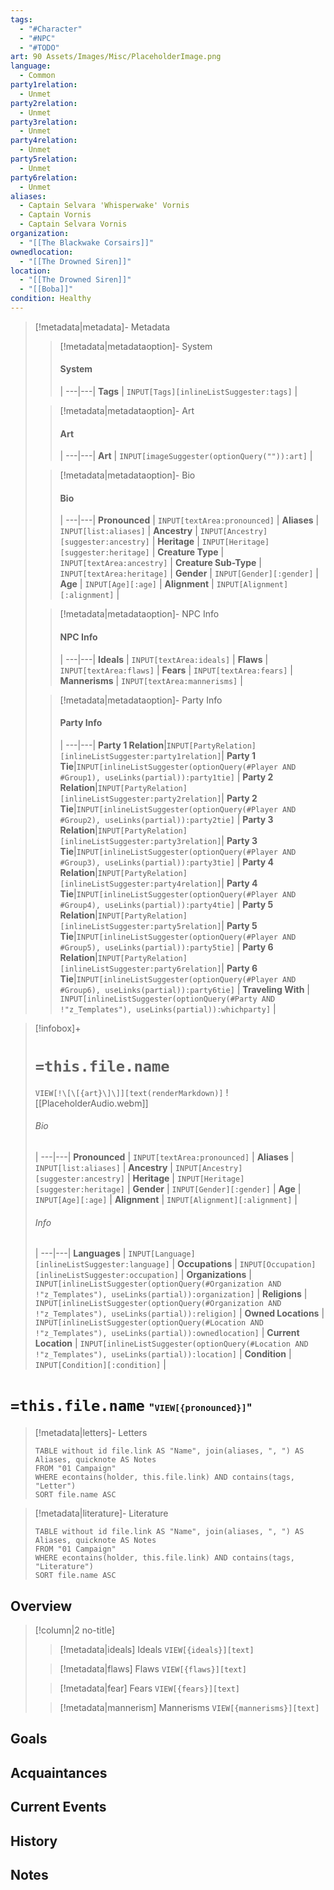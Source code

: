 ```yaml
---
tags:
  - "#Character"
  - "#NPC"
  - "#TODO"
art: 90 Assets/Images/Misc/PlaceholderImage.png
language:
  - Common
party1relation:
  - Unmet
party2relation:
  - Unmet
party3relation:
  - Unmet
party4relation:
  - Unmet
party5relation:
  - Unmet
party6relation:
  - Unmet
aliases:
  - Captain Selvara 'Whisperwake' Vornis
  - Captain Vornis
  - Captain Selvara Vornis
organization:
  - "[[The Blackwake Corsairs]]"
ownedlocation:
  - "[[The Drowned Siren]]"
location:
  - "[[The Drowned Siren]]"
  - "[[Boba]]"
condition: Healthy
---
```


> [!metadata|metadata]- Metadata 
>> [!metadata|metadataoption]- System
>> #### System
>>  |
>> ---|---|
>> **Tags** | `INPUT[Tags][inlineListSuggester:tags]` |
>
>> [!metadata|metadataoption]- Art
>> #### Art
>>  |
>> ---|---|
>> **Art** | `INPUT[imageSuggester(optionQuery("")):art]` |
>
>> [!metadata|metadataoption]- Bio
>> #### Bio
>>  |
>> ---|---|
>> **Pronounced** |  `INPUT[textArea:pronounced]` |
>> **Aliases** | `INPUT[list:aliases]` |
>> **Ancestry** | `INPUT[Ancestry][suggester:ancestry]` |
>> **Heritage** | `INPUT[Heritage][suggester:heritage]` |
>> **Creature Type** | `INPUT[textArea:ancestry]` |
>> **Creature Sub-Type** | `INPUT[textArea:heritage]` |
>> **Gender** | `INPUT[Gender][:gender]` |
>> **Age** | `INPUT[Age][:age]` |
>> **Alignment** | `INPUT[Alignment][:alignment]` |
>
>> [!metadata|metadataoption]- NPC Info
>> #### NPC Info
>>  |
>>---|---|
>> **Ideals** | `INPUT[textArea:ideals]` |
>> **Flaws** | `INPUT[textArea:flaws]` |
>> **Fears** |  `INPUT[textArea:fears]` |
>> **Mannerisms** |  `INPUT[textArea:mannerisms]` |
>
>> [!metadata|metadataoption]- Party Info
>> #### Party Info
>>  |
>> ---|---|
>> **Party 1 Relation**|`INPUT[PartyRelation][inlineListSuggester:party1relation]`|
>> **Party 1 Tie**|`INPUT[inlineListSuggester(optionQuery(#Player AND #Group1), useLinks(partial)):party1tie]` |
>> **Party 2 Relation**|`INPUT[PartyRelation][inlineListSuggester:party2relation]`|
>> **Party 2 Tie**|`INPUT[inlineListSuggester(optionQuery(#Player AND #Group2), useLinks(partial)):party2tie]` |
>> **Party 3 Relation**|`INPUT[PartyRelation][inlineListSuggester:party3relation]`|
>> **Party 3 Tie**|`INPUT[inlineListSuggester(optionQuery(#Player AND #Group3), useLinks(partial)):party3tie]` |
>> **Party 4 Relation**|`INPUT[PartyRelation][inlineListSuggester:party4relation]`|
>> **Party 4 Tie**|`INPUT[inlineListSuggester(optionQuery(#Player AND #Group4), useLinks(partial)):party4tie]` |
>> **Party 5 Relation**|`INPUT[PartyRelation][inlineListSuggester:party5relation]`|
>> **Party 5 Tie**|`INPUT[inlineListSuggester(optionQuery(#Player AND #Group5), useLinks(partial)):party5tie]` |
>> **Party 6 Relation**|`INPUT[PartyRelation][inlineListSuggester:party6relation]`|
>> **Party 6 Tie**|`INPUT[inlineListSuggester(optionQuery(#Player AND #Group6), useLinks(partial)):party6tie]` |
>> **Traveling With** | `INPUT[inlineListSuggester(optionQuery(#Party AND !"z_Templates"), useLinks(partial)):whichparty]` |

> [!infobox]+
> # `=this.file.name`
> `VIEW[!\[\[{art}\]\]][text(renderMarkdown)]`
> ![[PlaceholderAudio.webm]]
> ###### Bio
>  |
> ---|---|
> **Pronounced** |  `INPUT[textArea:pronounced]` |
> **Aliases** | `INPUT[list:aliases]` |
> **Ancestry** | `INPUT[Ancestry][suggester:ancestry]` |
> **Heritage** | `INPUT[Heritage][suggester:heritage]` |
> **Gender** | `INPUT[Gender][:gender]` |
> **Age** | `INPUT[Age][:age]` |
> **Alignment** | `INPUT[Alignment][:alignment]` |
> ###### Info
>  |
> ---|---|
> **Languages** | `INPUT[Language][inlineListSuggester:language]` |
> **Occupations** | `INPUT[Occupation][inlineListSuggester:occupation]` |
> **Organizations** | `INPUT[inlineListSuggester(optionQuery(#Organization AND !"z_Templates"), useLinks(partial)):organization]` |
> **Religions** | `INPUT[inlineListSuggester(optionQuery(#Organization AND !"z_Templates"), useLinks(partial)):religion]` |
> **Owned Locations** | `INPUT[inlineListSuggester(optionQuery(#Location AND !"z_Templates"), useLinks(partial)):ownedlocation]` |
> **Current Location** | `INPUT[inlineListSuggester(optionQuery(#Location AND !"z_Templates"), useLinks(partial)):location]` |
> **Condition** | `INPUT[Condition][:condition]` |


# **`=this.file.name`** <span style="font-size: medium">"`VIEW[{pronounced}]`"</span>

> [!metadata|letters]- Letters
> ```dataview
> TABLE without id file.link AS "Name", join(aliases, ", ") AS Aliases, quicknote AS Notes
> FROM "01 Campaign"
> WHERE econtains(holder, this.file.link) AND contains(tags, "Letter")
> SORT file.name ASC

> [!metadata|literature]- Literature
> ```dataview
> TABLE without id file.link AS "Name", join(aliases, ", ") AS Aliases, quicknote AS Notes
> FROM "01 Campaign"
> WHERE econtains(holder, this.file.link) AND contains(tags, "Literature")
> SORT file.name ASC

## Overview



> [!column|2 no-title]
>
> 
>> [!metadata|ideals] Ideals
> `VIEW[{ideals}][text]`
>
>> [!metadata|flaws] Flaws
> `VIEW[{flaws}][text]`
> 
>> [!metadata|fear] Fears
> `VIEW[{fears}][text]`
>
>> [!metadata|mannerism] Mannerisms
> `VIEW[{mannerisms}][text]`

## Goals



## Acquaintances



## Current Events



## History



## Notes





